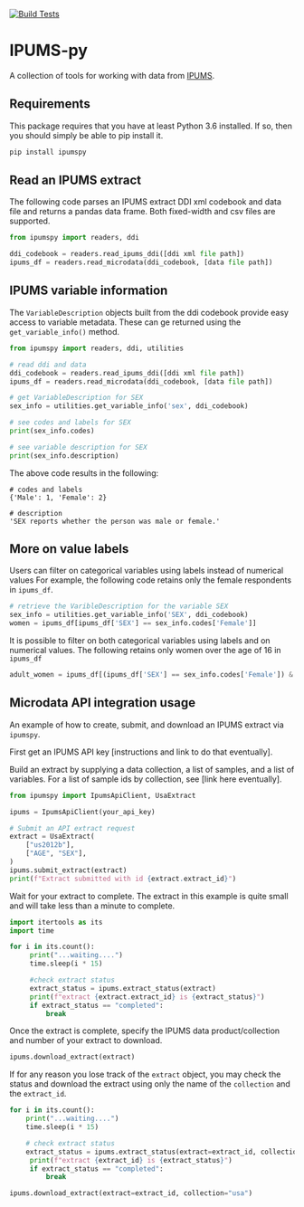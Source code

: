[![Build Tests](https://github.com/ipums/ipumspy/actions/workflows/main.yml/badge.svg)](https://github.com/ipums/ipumspy/actions/workflows/main.yml)

# IPUMS-py

A collection of tools for working with data from [IPUMS](https://ipums.org).

## Requirements

This package requires that you have at least Python 3.6 installed. If so, then you should
simply be able to pip install it.

```bash
pip install ipumspy
```

## Read an IPUMS extract

The following code parses an IPUMS extract DDI xml codebook and data file and returns a pandas data frame.
Both fixed-width and csv files are supported.

```python
from ipumspy import readers, ddi

ddi_codebook = readers.read_ipums_ddi([ddi xml file path])
ipums_df = readers.read_microdata(ddi_codebook, [data file path])
```

## IPUMS variable information

The `VariableDescription` objects built from the ddi codebook provide easy access to variable metadata.
These can ge returned using the `get_variable_info()` method.

```python
from ipumspy import readers, ddi, utilities

# read ddi and data
ddi_codebook = readers.read_ipums_ddi([ddi xml file path])
ipums_df = readers.read_microdata(ddi_codebook, [data file path])

# get VariableDescription for SEX
sex_info = utilities.get_variable_info('sex', ddi_codebook)

# see codes and labels for SEX
print(sex_info.codes)

# see variable description for SEX
print(sex_info.description)
```
The above code results in the following:

```
# codes and labels
{'Male': 1, 'Female': 2}

# description
'SEX reports whether the person was male or female.'
```

## More on value labels
Users can filter on categorical variables using labels instead of numerical values
For example, the following code retains only the female respondents in `ipums_df`.

```python
# retrieve the VaribleDescription for the variable SEX
sex_info = utilities.get_variable_info('SEX', ddi_codebook)
women = ipums_df[ipums_df['SEX'] == sex_info.codes['Female']]
```

It is possible to filter on both categorical variables using labels and on numerical values.
The following retains only women over the age of 16 in `ipums_df`

```python
adult_women = ipums_df[(ipums_df['SEX'] == sex_info.codes['Female']) & (ipums_df['AGE'] > 16)]
```

## Microdata API integration usage

An example of how to create, submit, and download an IPUMS extract via `ipumspy`.

First get an IPUMS API key [instructions and link to do that eventually].

Build an extract by supplying a data collection, a list of samples, and a list of variables.
For a list of sample ids by collection, see [link here eventually].

```python
from ipumspy import IpumsApiClient, UsaExtract

ipums = IpumsApiClient(your_api_key)

# Submit an API extract request
extract = UsaExtract(
    ["us2012b"],
    ["AGE", "SEX"],
)
ipums.submit_extract(extract)
print(f"Extract submitted with id {extract.extract_id}")
```

Wait for your extract to complete. The extract in this example is quite small and will
take less than a minute to complete.

```python
import itertools as its
import time

for i in its.count():
     print("...waiting....")
     time.sleep(i * 15)

     #check extract status
     extract_status = ipums.extract_status(extract)
     print(f"extract {extract.extract_id} is {extract_status}")
     if extract_status == "completed":
         break
```

Once the extract is complete, specify the IPUMS data product/collection and number of your extract to download.

```python
ipums.download_extract(extract)
```

If for any reason you lose track of the `extract` object, you may check the status
and download the extract using only the name of the `collection` and the `extract_id`.

```python
for i in its.count():
    print("...waiting....")
    time.sleep(i * 15)

    # check extract status
    extract_status = ipums.extract_status(extract=extract_id, collection="usa")
     print(f"extract {extract_id} is {extract_status}")
     if extract_status == "completed":
         break

ipums.download_extract(extract=extract_id, collection="usa")
```
